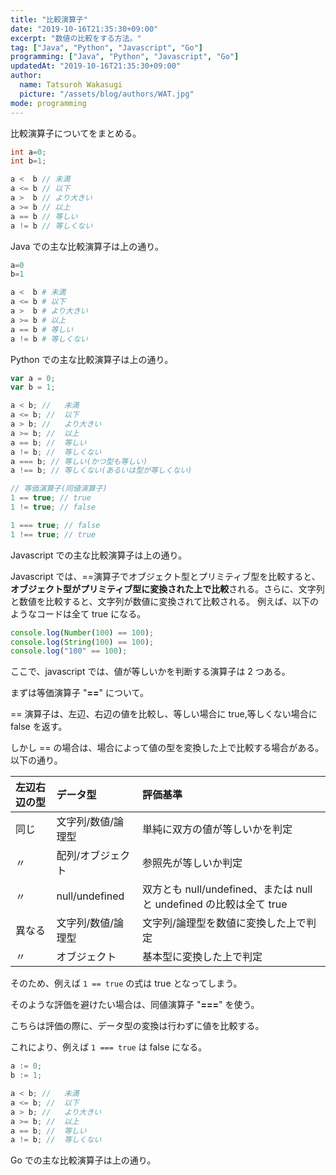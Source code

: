 ```yaml
---
title: "比較演算子"
date: "2019-10-16T21:35:30+09:00"
excerpt: "数値の比較をする方法。"
tag: ["Java", "Python", "Javascript", "Go"]
programming: ["Java", "Python", "Javascript", "Go"]
updatedAt: "2019-10-16T21:35:30+09:00"
author:
  name: Tatsuroh Wakasugi
  picture: "/assets/blog/authors/WAT.jpg"
mode: programming
---
```


比較演算子についてをまとめる。

<div class="note_content_by_programming_language" id="note_content_Java">

```java
int a=0;
int b=1;

a <  b // 未満
a <= b // 以下
a >  b // より大きい
a >= b // 以上
a == b // 等しい
a != b // 等しくない
```

Java での主な比較演算子は上の通り。

</div>
<div class="note_content_by_programming_language" id="note_content_Python">

```python
a=0
b=1

a <  b # 未満
a <= b # 以下
a >  b # より大きい
a >= b # 以上
a == b # 等しい
a != b # 等しくない
```

Python での主な比較演算子は上の通り。

</div>
<div class="note_content_by_programming_language" id="note_content_Javascript">

```javascript
var a = 0;
var b = 1;

a < b; //   未満
a <= b; //  以下
a > b; //   より大きい
a >= b; //  以上
a == b; //  等しい
a != b; //  等しくない
a === b; // 等しい(かつ型も等しい)
a !== b; // 等しくない(あるいは型が等しくない)

// 等価演算子(同値演算子)
1 == true; // true
1 != true; // false

1 === true; // false
1 !== true; // true
```

Javascript での主な比較演算子は上の通り。

Javascript では、==演算子でオブジェクト型とプリミティブ型を比較すると、**オブジェクト型がプリミティブ型に変換された上で比較**される。さらに、文字列と数値を比較すると、文字列が数値に変換されて比較される。
例えば、以下のようなコードは全て true になる。

```javascript
console.log(Number(100) == 100);
console.log(String(100) == 100);
console.log("100" == 100);
```

ここで、javascript では、値が等しいかを判断する演算子は 2 つある。

まずは等価演算子 "**==**" について。

== 演算子は、左辺、右辺の値を比較し、等しい場合に true,等しくない場合に false を返す。

しかし == の場合は、場合によって値の型を変換した上で比較する場合がある。以下の通り。

| 左辺右辺の型 | データ型           | 評価基準                                                            |
| :----------- | :----------------- | :------------------------------------------------------------------ |
| 同じ         | 文字列/数値/論理型 | 単純に双方の値が等しいかを判定                                      |
| 〃           | 配列/オブジェクト  | 参照先が等しいか判定                                                |
| 〃           | null/undefined     | 双方とも null/undefined、または null と undefined の比較は全て true |
| 異なる       | 文字列/数値/論理型 | 文字列/論理型を数値に変換した上で判定                               |
| 〃           | オブジェクト       | 基本型に変換した上で判定                                            |

そのため、例えば `1 == true` の式は true となってしまう。

そのような評価を避けたい場合は、同値演算子 "**===**" を使う。

こちらは評価の際に、データ型の変換は行わずに値を比較する。

これにより、例えば `1 === true` は false になる。

</div>
<div class="note_content_by_programming_language" id="note_content_Go">

```go
a := 0;
b := 1;

a < b; //   未満
a <= b; //  以下
a > b; //   より大きい
a >= b; //  以上
a == b; //  等しい
a != b; //  等しくない
```

Go での主な比較演算子は上の通り。

</div>
